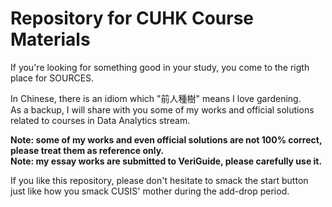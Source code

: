 # Repository for CUHK Course Materials

If you're looking for something good in your study, you come to the rigth place for SOURCES.  

In Chinese, there is an idiom which "前人種樹" means I love gardening.  
As a backup, I will share with you some of my works and official solutions related to courses in Data Analytics stream.  

**Note: some of my works and even official solutions are not 100% correct, please treat them as reference only.**  
**Note: my essay works are submitted to VeriGuide, please carefully use it.**  

If you like this repository, please don't hesitate to smack the start button just like how you smack CUSIS' mother during the add-drop period.  
